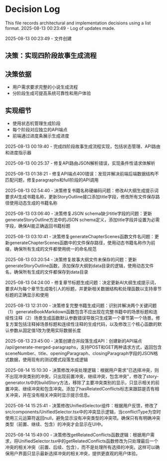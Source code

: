 # Decision Log

This file records architectural and implementation decisions using a list format.
2025-08-13 00:23:49 - Log of updates made.

2025-08-13 00:23:49 - 文件创建

## 决策：实现四阶段故事生成流程

## 决策依据 

*   用户需求要求完整的小说生成流程
*   分阶段生成可提高系统可靠性和用户体验

## 实现细节

*   使用状态机管理生成阶段
*   每个阶段对应独立的API端点
*   前端通过进度条展示生成进度

2025-08-13 00:19:40 - 完成四阶段故事生成流程实现，包括状态管理、API路由和进度指示器

2025-08-13 00:25:37 - 修复API路由JSON解析错误，实现条件性请求体解析

2025-08-13 01:38:21 - 修复API端点400错误：发现并解决前端后端数据结构不匹配问题，修复paragraphs和full阶段的API调用

2025-08-13 02:54:40 - 决策修复书籍名称硬编码问题：修改AI大纲生成提示词要求AI生成书籍名称，更新StoryOutline接口添加title字段，修改所有文件保存路径使用动态生成的书籍名称

2025-08-13 03:06:40 - 决策修复JSON schema缺少title字段的问题：更新generateStoryOutline方法中的JSON schema定义，添加title字段并设置为必需字段，确保AI能正确返回书籍标题

2025-08-13 03:10:41 - 决策修复generateChapterScenes函数文件名问题：更新generateChapterScenes函数中的文件保存路径，使用动态书籍名称作为前缀，确保所有生成的文件都使用统一的命名规范

2025-08-13 03:20:54 - 决策修复故事大纲文件未保存的问题：更新generateStoryOutline函数，添加保存大纲到data目录的逻辑，使用动态文件名，确保所有生成的文件都保存到data目录

2025-08-13 04:24:00 - 修复章节标题生成问题：决定更新AI大纲生成提示词，要求AI为每个章节生成吸引人的标题，并更新相关数据结构和处理函数以支持章节标题的正确显示和使用

2025-08-13 12:31:00 - 决策修复完整书籍生成问题：识别并解决两个关键问题（1）generateBookMarkdown函数包含不应出现在完整书籍中的场景标题和连续性注释（2）场景生成函数默认参数错误导致只生成第一个章节第一个场景。修复方案包括注释掉场景标题和连续性注释的生成代码，以及修改三个核心函数的默认参数从固定值1改为使用实际数据长度

2025-08-13 23:45:00 - 决策创建合并段落生成API：创建新的API端点 /api/generate-merged-paragraphs，支持POST和GET两种请求方式，返回包含sceneNumber、title、openingParagraph、closingParagraph字段的JSON格式数据，使用现有的测试模式段落生成逻辑

2025-08-14 15:10:30 - 决策修改冲突处理逻辑：根据用户需求"已选择冲突，则不出现冲突类别的冲突，只出现前置冲突，继续冲突，包含冲突"，修改了story-generator.ts中的buildStory方法，移除了主要冲突类别的显示，只显示相关的前置冲突、继续冲突和包含冲突。添加了hasRelatedConflicts标志来跟踪是否有相关冲突，并在没有相关冲突时显示提示信息。

2025-08-14 15:25:41 - 决策修改UnifiedSelector组件：根据用户反馈，修改了src/components/UnifiedSelector.tsx中的冲突显示逻辑，当conflictType为空时使用三元运算符返回null，避免显示没有冲突类型的冲突项。确保只有有明确冲突类型（前置、继续、包含）的冲突才会显示在UI中。

2025-08-14 15:49:00 - 决策修改getRelatedConflicts函数逻辑：根据用户需求，将UnifiedSelector.tsx中的getRelatedConflicts函数修改为只处理最后一个冲突的相关冲突（前置、后续、包含），而不是处理所有选择的冲突。这样可以确保用户界面只显示最新选择冲突的相关冲突，提供更直观的用户体验。